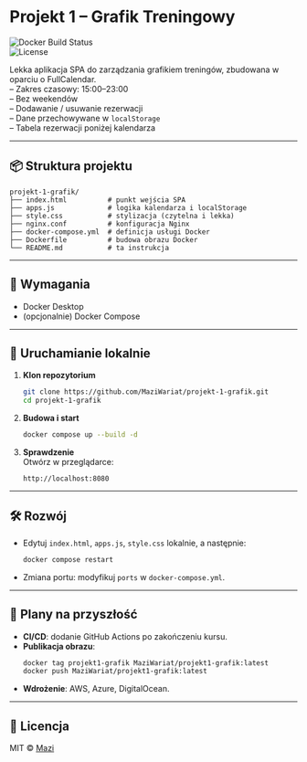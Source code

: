# Projekt 1 – Grafik Treningowy

![Docker Build Status](https://img.shields.io/badge/docker-build-green)  
![License](https://img.shields.io/badge/license-MIT-blue)

Lekka aplikacja SPA do zarządzania grafikiem treningów, zbudowana w oparciu o FullCalendar.  
– Zakres czasowy: 15:00–23:00  
– Bez weekendów  
– Dodawanie / usuwanie rezerwacji  
– Dane przechowywane w `localStorage`  
– Tabela rezerwacji poniżej kalendarza

---

## 📦 Struktura projektu

```
projekt-1-grafik/
├── index.html          # punkt wejścia SPA
├── apps.js             # logika kalendarza i localStorage
├── style.css           # stylizacja (czytelna i lekka)
├── nginx.conf          # konfiguracja Nginx
├── docker-compose.yml  # definicja usługi Docker
├── Dockerfile          # budowa obrazu Docker
└── README.md           # ta instrukcja
```

---

## 🔧 Wymagania

- Docker Desktop  
- (opcjonalnie) Docker Compose  

---

## 🚀 Uruchamianie lokalnie

1. **Klon repozytorium**  
   ```bash
   git clone https://github.com/MaziWariat/projekt-1-grafik.git
   cd projekt-1-grafik
   ```

2. **Budowa i start**  
   ```bash
   docker compose up --build -d
   ```

3. **Sprawdzenie**  
   Otwórz w przeglądarce:  
   ```
   http://localhost:8080
   ```

---

## 🛠️ Rozwój

- Edytuj `index.html`, `apps.js`, `style.css` lokalnie, a następnie:
  ```bash
  docker compose restart
  ```
- Zmiana portu: modyfikuj `ports` w `docker-compose.yml`.

---

## 📖 Plany na przyszłość

- **CI/CD**: dodanie GitHub Actions po zakończeniu kursu.  
- **Publikacja obrazu**:  
  ```bash
  docker tag projekt1-grafik MaziWariat/projekt1-grafik:latest
  docker push MaziWariat/projekt1-grafik:latest
  ```
- **Wdrożenie**: AWS, Azure, DigitalOcean.

---

## 📄 Licencja

MIT © [Mazi](https://github.com/MaziWariat)
